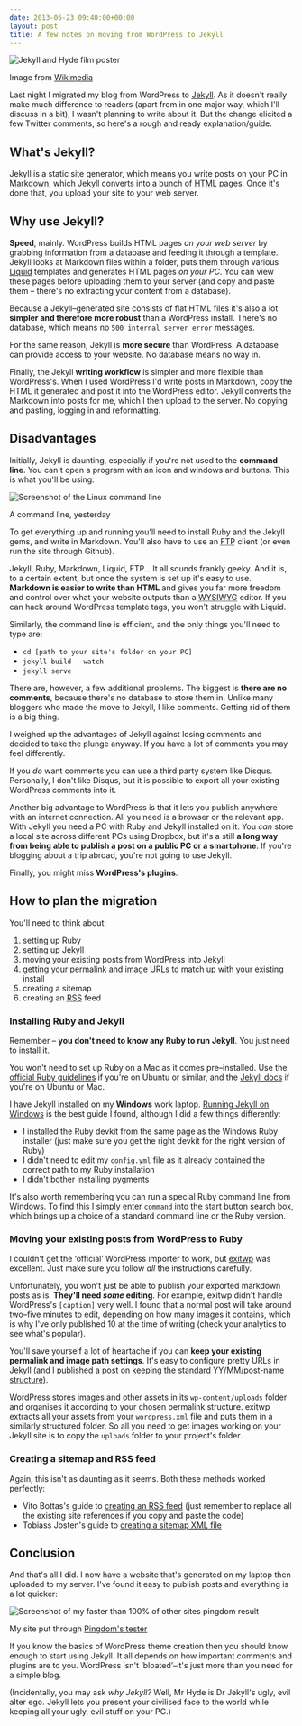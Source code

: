 ```yaml
---
date: 2013-06-23 09:40:00+00:00
layout: post
title: A few notes on moving from WordPress to Jekyll
---
```


<img class="bleed" src="/uploads/jekyll.jpg" alt="Jekyll and Hyde film poster">

<p class="figcaption">Image from <a href="http://upload.wikimedia.org/wikipedia/commons/thumb/7/78/Dr_Jekyll_and_Mr_Hyde_poster_edit2.jpg/1280px-Dr_Jekyll_and_Mr_Hyde_poster_edit2.jpg">Wikimedia</a></p>

Last night I migrated my blog from WordPress to <a href="http://jekyllrb.com/">Jekyll</a>. As it doesn't really make much difference to readers (apart from in one major way, which I'll discuss in a bit), I wasn't planning to write about it. But the change elicited a few Twitter comments, so here's a rough and ready explanation/guide.

## What's Jekyll?

Jekyll is a static site generator, which means you write posts on your PC in <a href="http://daringfireball.net/projects/markdown/">Markdown</a>, which Jekyll converts into a bunch of <abbr title="HyperText Markup Language">HTML</abbr> pages. Once it's done that, you upload your site to your web server.

## Why use Jekyll?

**Speed**, mainly. WordPress builds HTML pages *on your web server* by grabbing information from a database and feeding it through a template. Jekyll looks at Markdown files within a folder, puts them through various <a href="http://liquidmarkup.org/">Liquid</a> templates and generates HTML pages *on your PC*. You can view these pages before uploading them to your server (and copy and paste them &#8211; there's no extracting your content from a database).

Because a Jekyll&#8211;generated site consists of flat HTML files it's also a lot **simpler and therefore more robust** than a WordPress install. There's no database, which means no `500 internal server error` messages.

For the same reason, Jekyll is **more secure** than WordPress. A database can provide access to your website. No database means no way in.

Finally, the Jekyll **writing workflow** is simpler and more flexible than WordPress's. When I used WordPress I'd write posts in Markdown, copy the HTML it generated and post it into the WordPress editor. Jekyll converts the Markdown into posts for me, which I then upload to the server. No copying and pasting, logging in and reformatting.

## Disadvantages

Initially, Jekyll is daunting, especially if you're not used to the **command line**. You can't open a program with an icon and windows and buttons. This is what you'll be using:

<img src="https://lh3.googleusercontent.com/-k8NAPsBc5Cw/Ucc0YEhoc6I/AAAAAAAAB7Y/X_eVVYvNI7E/w600-h457-no/terminal.jpg" alt="Screenshot of the Linux command line">

<p class="figcaption">A command line, yesterday</p>

To get everything up and running you'll need to install Ruby and the Jekyll gems, and write in Markdown. You'll also have to use an <abbr title="File Transfer Protocol">FTP</abbr> client (or even run the site through Github).

Jekyll, Ruby, Markdown, Liquid, FTP&hellip; It all sounds frankly geeky. And it is, to a certain extent, but once the system is set up it's easy to use. **Markdown is easier to write than HTML** and gives you far more freedom and control over what your website outputs than a <abbr title="What you see is what you get">WYSIWYG</abbr> editor. If you can hack around WordPress template tags, you won't struggle with Liquid.

Similarly, the command line is efficient, and the only things you'll need to type are:

* `cd [path to your site's folder on your PC]`
* `jekyll build --watch`
* `jekyll serve`

There are, however, a few additional problems. The biggest is **there are no comments**, because there's no database to store them in. Unlike many bloggers who made the move to Jekyll, I like comments. Getting rid of them is a big thing.

I weighed up the advantages of Jekyll against losing comments and decided to take the plunge anyway. If you have a lot of comments you may feel differently.

If you *do* want comments you can use a third party system like Disqus. Personally, I don't like Disqus, but it is possible to export all your existing WordPress comments into it.

Another big advantage to WordPress is that it lets you publish anywhere with an internet connection. All you need is a browser or the relevant app. With Jekyll you need a PC with Ruby and Jekyll installed on it. You *can* store a local site across different PCs using Dropbox, but it's a still **a long way from being able to publish a post on a public PC or a smartphone**. If you're blogging about a trip abroad, you're not going to use Jekyll.

Finally, you might miss **WordPress's plugins**.

## How to plan the migration

You'll need to think about:

1. setting up Ruby
2. setting up Jekyll
3. moving your existing posts from WordPress into Jekyll
4. getting your permalink and image URLs to match up with your existing install
5. creating a sitemap
6. creating an <abbr title="Really Simple Syndication">RSS</abbr> feed

### Installing Ruby and Jekyll

Remember &#8211; **you don't need to know any Ruby to run Jekyll**. You just need to install it.

You won't need to set up Ruby on a Mac as it comes pre&#8211;installed. Use the <a href="http://www.ruby-lang.org/en/downloads/">official Ruby guidelines</a> if you're on Ubuntu or similar, and the <a href="http://jekyllrb.com/docs/installation/">Jekyll docs</a> if you're on Ubuntu or Mac.

I have Jekyll installed on my **Windows** work laptop. <a href="http://www.madhur.co.in/blog/2011/09/01/runningjekyllwindows.html">Running Jekyll on Windows</a> is the best guide I found, although I did a few things differently:

* I installed the Ruby devkit from the same page as the Windows Ruby installer (just make sure you get the right devkit for the right version of Ruby)
* I didn't need to edit my `config.yml` file as it already contained the correct path to my Ruby installation
* I didn't bother installing pygments

It's also worth remembering you can run a special Ruby command line from Windows. To find this I simply enter `command` into the start button search box, which brings up a choice of a standard command line or the Ruby version.

### Moving your existing posts from WordPress to Ruby

I couldn't get the &#8216;official&#8217; WordPress importer to work, but <a href="https://github.com/thomasf/exitwp">exitwp</a> was excellent. Just make sure you follow *all* the instructions carefully.

Unfortunately, you won't just be able to publish your exported markdown posts as is. **They'll need *some* editing**. For example, exitwp didn't handle WordPress's `[caption]` very well. I found that a normal post will take around two&#8211;five minutes to edit, depending on how many images it contains, which is why I've only published 10 at the time of writing (check your analytics to see what's popular).

You'll save yourself a lot of heartache if you can **keep your existing permalink and image path settings**. It's easy to configure pretty URLs in Jekyll (and I published a post on <a href="http://leonpaternoster.com/2013/06/replicating-year-month-wordpress-urls-in-jekyll/">keeping the standard YY/MM/post-name structure</a>).

WordPress stores images and other assets in its `wp-content/uploads` folder and organises it according to your chosen permalink structure. exitwp extracts all your assets from your `wordpress.xml` file and puts them in a similarly structured folder. So all you need to get images working on your Jekyll site is to copy the `uploads` folder to your project's folder.

### Creating a sitemap and RSS feed

Again, this isn't as daunting as it seems. Both these methods worked perfectly:

* Vito Bottas's guide to <a href="http://vitobotta.com/how-to-migrate-from-wordpress-to-jekyll/#atom-rss-feed">creating an RSS feed</a> (just remember to replace all the existing site references if you copy and paste the code)
* Tobiass Josten's guide to <a href="http://vvv.tobiassjosten.net/jekyll/jekyll-sitemap-without-plugins/">creating a sitemap <abbr title="Extensible Markup Langauge">XML</abbr> file</a>

## Conclusion

And that's all I did. I now have a website that's generated on my laptop then uploaded to my server. I've found it easy to publish posts and everything is a lot quicker:

<img src="https://lh6.googleusercontent.com/-T8befFQMJaI/UcctGFRlmwI/AAAAAAAAB60/FN_9adEUxEQ/w761-h480-no/pingdom.jpg" alt="Screenshot of my faster than 100% of other sites pingdom result">

<p class="figcaption">My site put through <a href="http://tools.pingdom.com/fpt/">Pingdom's tester</a></p>

If you know the basics of WordPress theme creation then you should know enough to start using Jekyll. It all depends on how important comments and plugins are to you. WordPress isn't &#8216;bloated&#8217;&#8211;it's just more than you need for a simple blog.

(Incidentally, you may ask *why Jekyll?* Well, Mr Hyde is Dr Jekyll's ugly, evil alter ego. Jekyll lets you present your civilised face to the world while keeping all your ugly, evil stuff on your PC.)